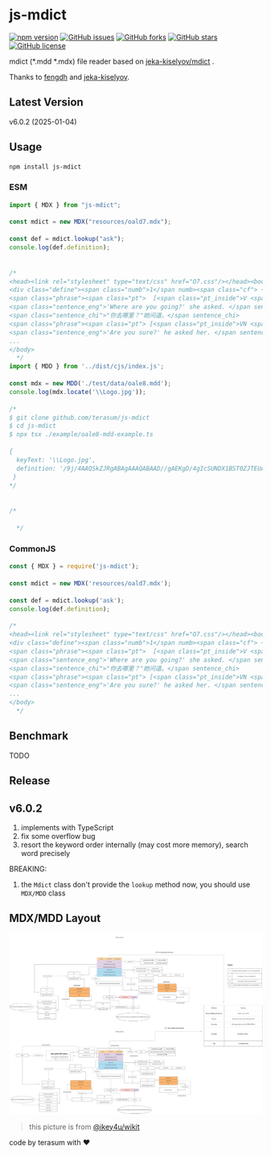 # js-mdict

[![npm version](https://badge.fury.io/js/js-mdict.svg)](https://badge.fury.io/js/js-mdict)
[![GitHub issues](https://img.shields.io/github/issues/terasum/js-mdict.svg)](https://github.com/terasum/js-mdict/issues)
[![GitHub forks](https://img.shields.io/github/forks/terasum/js-mdict.svg)](https://github.com/terasum/js-mdict/network)
[![GitHub stars](https://img.shields.io/github/stars/terasum/js-mdict.svg)](https://github.com/terasum/js-mdict/stargazers)
[![GitHub license](https://img.shields.io/github/license/terasum/js-mdict.svg)](https://github.com/terasum/js-mdict/blob/develop/LICENSE)

mdict (\*.mdd \*.mdx) file reader based on [jeka-kiselyov/mdict](https://github.com/jeka-kiselyov/mdict) .

Thanks to [fengdh](https://github.com/fengdh/mdict-js) and [jeka-kiselyov](https://github.com/jeka-kiselyov/mdict).

## Latest Version

v6.0.2 (2025-01-04)

## Usage

```bash
npm install js-mdict
```

### ESM

```javascript
import { MDX } from "js-mdict";

const mdict = new MDX("resources/oald7.mdx");

const def = mdict.lookup("ask");
console.log(def.definition);


/*
<head><link rel="stylesheet" type="text/css" href="O7.css"/></head><body><span class="hw"> ask </span hw><span class="i_g"> <img src="key.gif"/>  /<a class="i_phon" href="sound://aask_ggv_r1_oa013910.spx">ɑ:sk</a i_phon><span class="z">; </span z><i>NAmE</i> <a class="y_phon" href="sound://aask_ggx_r1_wpu01057.spx">æsk</a y_phon>​/ </span i_g><span class="cls"> verb</span cls><br><span class="sd">QUESTION<span class="chn"> 问题</span chn></span sd>
<div class="define"><span class="numb">1</span numb><span class="cf"> ~ <span class="bra">(</span bra>sb<span class="bra">)</span bra> <span class="bra">(</span bra>about sb/ sth<span class="bra">)</span bra> </span cf><span class="d">to say or write sth in the form of a question, in order to get information<span class="chn"> 问；询问</span chn></span d></div define>
<span class="phrase"><span class="pt">  [<span class="pt_inside">V <span class="pt_bold">speech</span></span><span>]</span> </span pt></span phrase>
<span class="sentence_eng">'Where are you going?' she asked. </span sentence_eng>
<span class="sentence_chi">"你去哪里？"她问道。</span sentence_chi>
<span class="phrase"><span class="pt"> [<span class="pt_inside">VN <span class="pt_bold">speech</span></span><span>]</span> </span pt></span phrase>
<span class="sentence_eng">'Are you sure?' he asked her. </span sentence_eng>
...
</body>
  */
import { MDD } from '../dist/cjs/index.js';

const mdx = new MDD('./test/data/oale8.mdd');
console.log(mdx.locate('\\Logo.jpg'));

/*
$ git clone github.com/terasum/js-mdict
$ cd js-mdict
$ npx tsx ./example/oale8-mdd-example.ts

{
  keyText: '\\Logo.jpg',
  definition: '/9j/4AAQSkZJRgABAgAAAQABAAD//gAEKgD/4gIcSUNDX1BST0ZJTEUAAQEAAAIMbGNtcwIQ...'
 }
*/


/*

  */
```

### CommonJS

```javascript
const { MDX } = require('js-mdict');

const mdict = new MDX('resources/oald7.mdx');

const def = mdict.lookup('ask');
console.log(def.definition);

/*
<head><link rel="stylesheet" type="text/css" href="O7.css"/></head><body><span class="hw"> ask </span hw><span class="i_g"> <img src="key.gif"/>  /<a class="i_phon" href="sound://aask_ggv_r1_oa013910.spx">ɑ:sk</a i_phon><span class="z">; </span z><i>NAmE</i> <a class="y_phon" href="sound://aask_ggx_r1_wpu01057.spx">æsk</a y_phon>​/ </span i_g><span class="cls"> verb</span cls><br><span class="sd">QUESTION<span class="chn"> 问题</span chn></span sd>
<div class="define"><span class="numb">1</span numb><span class="cf"> ~ <span class="bra">(</span bra>sb<span class="bra">)</span bra> <span class="bra">(</span bra>about sb/ sth<span class="bra">)</span bra> </span cf><span class="d">to say or write sth in the form of a question, in order to get information<span class="chn"> 问；询问</span chn></span d></div define>
<span class="phrase"><span class="pt">  [<span class="pt_inside">V <span class="pt_bold">speech</span></span><span>]</span> </span pt></span phrase>
<span class="sentence_eng">'Where are you going?' she asked. </span sentence_eng>
<span class="sentence_chi">"你去哪里？"她问道。</span sentence_chi>
<span class="phrase"><span class="pt"> [<span class="pt_inside">VN <span class="pt_bold">speech</span></span><span>]</span> </span pt></span phrase>
<span class="sentence_eng">'Are you sure?' he asked her. </span sentence_eng>
...
</body>
  */
```

## Benchmark

TODO


## Release

## v6.0.2

1. implements with TypeScript
2. fix some overflow bug
3. resort the keyword order internally (may cost more memory), search word precisely

BREAKING:
1. the `Mdict` class don't provide the `lookup` method now, you should use `MDX/MDD` class 

## MDX/MDD Layout

![layout](./docs/mdict-format.svg)

> this picture is from [@ikey4u/wikit](https://github.com/ikey4u/wikit)

code by terasum with ❤️
